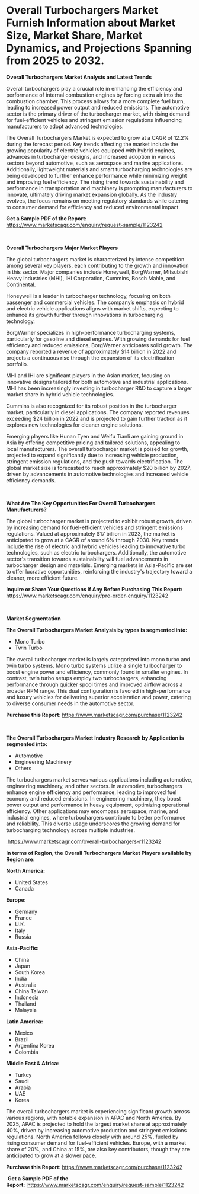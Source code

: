 <p><h1>Overall Turbochargers Market Furnish Information about Market Size, Market Share, Market Dynamics, and Projections Spanning from 2025 to 2032.</h1></p><p><strong>Overall Turbochargers Market Analysis and Latest Trends</strong></p>
<p><p>Overall turbochargers play a crucial role in enhancing the efficiency and performance of internal combustion engines by forcing extra air into the combustion chamber. This process allows for a more complete fuel burn, leading to increased power output and reduced emissions. The automotive sector is the primary driver of the turbocharger market, with rising demand for fuel-efficient vehicles and stringent emission regulations influencing manufacturers to adopt advanced technologies.</p><p>The Overall Turbochargers Market is expected to grow at a CAGR of 12.2% during the forecast period. Key trends affecting the market include the growing popularity of electric vehicles equipped with hybrid engines, advances in turbocharger designs, and increased adoption in various sectors beyond automotive, such as aerospace and marine applications. Additionally, lightweight materials and smart turbocharging technologies are being developed to further enhance performance while minimizing weight and improving fuel efficiency. The rising trend towards sustainability and performance in transportation and machinery is prompting manufacturers to innovate, ultimately driving market expansion globally. As the industry evolves, the focus remains on meeting regulatory standards while catering to consumer demand for efficiency and reduced environmental impact.</p></p>
<p><strong>Get a Sample PDF of the Report:&nbsp;</strong> <a href="https://www.marketscagr.com/enquiry/request-sample/1123242?utm_campaign=3195&utm_medium=2&utm_source=Github&utm_content=ia&utm_term=12042025&utm_id=overall-turbochargers">https://www.marketscagr.com/enquiry/request-sample/1123242</a></p>
<p>&nbsp;</p>
<p><strong>Overall Turbochargers Major Market Players</strong></p>
<p><p>The global turbochargers market is characterized by intense competition among several key players, each contributing to the growth and innovation in this sector. Major companies include Honeywell, BorgWarner, Mitsubishi Heavy Industries (MHI), IHI Corporation, Cummins, Bosch Mahle, and Continental. </p><p>Honeywell is a leader in turbocharger technology, focusing on both passenger and commercial vehicles. The company’s emphasis on hybrid and electric vehicle applications aligns with market shifts, expecting to enhance its growth further through innovations in turbocharging technology.</p><p>BorgWarner specializes in high-performance turbocharging systems, particularly for gasoline and diesel engines. With growing demands for fuel efficiency and reduced emissions, BorgWarner anticipates solid growth. The company reported a revenue of approximately $14 billion in 2022 and projects a continuous rise through the expansion of its electrification portfolio.</p><p>MHI and IHI are significant players in the Asian market, focusing on innovative designs tailored for both automotive and industrial applications. MHI has been increasingly investing in turbocharger R&D to capture a larger market share in hybrid vehicle technologies. </p><p>Cummins is also recognized for its robust position in the turbocharger market, particularly in diesel applications. The company reported revenues exceeding $24 billion in 2022 and is projected to gain further traction as it explores new technologies for cleaner engine solutions.</p><p>Emerging players like Hunan Tyen and Weifu Tianli are gaining ground in Asia by offering competitive pricing and tailored solutions, appealing to local manufacturers. The overall turbocharger market is poised for growth, projected to expand significantly due to increasing vehicle production, stringent emission regulations, and the push towards electrification. The global market size is forecasted to reach approximately $20 billion by 2027, driven by advancements in automotive technologies and increased vehicle efficiency demands.</p></p>
<p>&nbsp;</p>
<p><strong>What Are The Key Opportunities For Overall Turbochargers Manufacturers?</strong></p>
<p><p>The global turbocharger market is projected to exhibit robust growth, driven by increasing demand for fuel-efficient vehicles and stringent emissions regulations. Valued at approximately $17 billion in 2023, the market is anticipated to grow at a CAGR of around 6% through 2030. Key trends include the rise of electric and hybrid vehicles leading to innovative turbo technologies, such as electric turbochargers. Additionally, the automotive sector's transition towards sustainability will fuel advancements in turbocharger design and materials. Emerging markets in Asia-Pacific are set to offer lucrative opportunities, reinforcing the industry's trajectory toward a cleaner, more efficient future.</p></p>
<p><strong>Inquire or Share Your Questions If Any Before Purchasing This Report:</strong> <a href="https://www.marketscagr.com/enquiry/pre-order-enquiry/1123242?utm_campaign=3195&utm_medium=2&utm_source=Github&utm_content=ia&utm_term=12042025&utm_id=overall-turbochargers">https://www.marketscagr.com/enquiry/pre-order-enquiry/1123242</a></p>
<p>&nbsp;</p>
<p><strong>Market Segmentation</strong></p>
<p><strong>The Overall Turbochargers Market Analysis by types is segmented into:</strong></p>
<p><ul><li>Mono Turbo</li><li>Twin Turbo</li></ul></p>
<p><p>The overall turbocharger market is largely categorized into mono turbo and twin turbo systems. Mono turbo systems utilize a single turbocharger to boost engine power and efficiency, commonly found in smaller engines. In contrast, twin turbo setups employ two turbochargers, enhancing performance through quicker spool times and improved airflow across a broader RPM range. This dual configuration is favored in high-performance and luxury vehicles for delivering superior acceleration and power, catering to diverse consumer needs in the automotive sector.</p></p>
<p><strong>Purchase this Report:&nbsp;</strong><a href="https://www.marketscagr.com/purchase/1123242?utm_campaign=3195&utm_medium=2&utm_source=Github&utm_content=ia&utm_term=12042025&utm_id=overall-turbochargers">https://www.marketscagr.com/purchase/1123242</a></p>
<p>&nbsp;</p>
<p><strong>The Overall Turbochargers Market Industry Research by Application is segmented into:</strong></p>
<p><ul><li>Automotive</li><li>Engineering Machinery</li><li>Others</li></ul></p>
<p><p>The turbochargers market serves various applications including automotive, engineering machinery, and other sectors. In automotive, turbochargers enhance engine efficiency and performance, leading to improved fuel economy and reduced emissions. In engineering machinery, they boost power output and performance in heavy equipment, optimizing operational efficiency. Other applications may encompass aerospace, marine, and industrial engines, where turbochargers contribute to better performance and reliability. This diverse usage underscores the growing demand for turbocharging technology across multiple industries.</p></p>
<p><a href="https://www.marketscagr.com/overall-turbochargers-r1123242?utm_campaign=3195&utm_medium=2&utm_source=Github&utm_content=ia&utm_term=12042025&utm_id=overall-turbochargers">&nbsp;https://www.marketscagr.com/overall-turbochargers-r1123242</a></p>
<p><strong>In terms of Region, the Overall Turbochargers Market Players available by Region are:</strong></p>
<p>
    <p> <strong> North America: </strong>
        <ul>
            <li>United States</li>
            <li>Canada</li>
        </ul>
        </p> 
    <p> <strong> Europe: </strong>
        <ul>
            <li>Germany</li>
            <li>France</li>
            <li>U.K.</li>
            <li>Italy</li>
            <li>Russia</li>
        </ul>
        </p> 
    <p> <strong> Asia-Pacific: </strong>
        <ul>
            <li>China</li>
            <li>Japan</li>
            <li>South Korea</li>
            <li>India</li>
            <li>Australia</li>
            <li>China Taiwan</li>
            <li>Indonesia</li>
            <li>Thailand</li>
            <li>Malaysia</li>
        </ul>
        </p> 
    <p> <strong> Latin America: </strong>
        <ul>
            <li>Mexico</li>
            <li>Brazil</li>
            <li>Argentina Korea</li>
            <li>Colombia</li>
        </ul>
        </p> 
    <p> <strong> Middle East & Africa: </strong>
        <ul>
            <li>Turkey</li>
            <li>Saudi</li>
            <li>Arabia</li>
            <li>UAE</li>
            <li>Korea</li>
        </ul>
    </p>
    </p>
<p><p>The overall turbochargers market is experiencing significant growth across various regions, with notable expansion in APAC and North America. By 2025, APAC is projected to hold the largest market share at approximately 40%, driven by increasing automotive production and stringent emissions regulations. North America follows closely with around 25%, fueled by rising consumer demand for fuel-efficient vehicles. Europe, with a market share of 20%, and China at 15%, are also key contributors, though they are anticipated to grow at a slower pace.</p></p>
<p><strong>Purchase this Report: </strong><a href="https://www.marketscagr.com/purchase/1123242?utm_campaign=3195&utm_medium=2&utm_source=Github&utm_content=ia&utm_term=12042025&utm_id=overall-turbochargers">https://www.marketscagr.com/purchase/1123242</a></p>
<p>&nbsp;<strong>Get a Sample PDF of the Report:&nbsp;&nbsp;</strong><a href="https://www.marketscagr.com/enquiry/request-sample/1123242?utm_campaign=3195&utm_medium=2&utm_source=Github&utm_content=ia&utm_term=12042025&utm_id=overall-turbochargers">https://www.marketscagr.com/enquiry/request-sample/1123242</a></p>
<p><strong></strong></p>
<p><p></p><p></p><p></p></p>